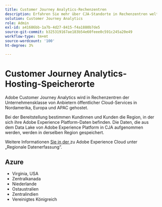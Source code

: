 ```yaml
---
title: Customer Journey Analytics-Rechenzentren
description: Erfahren Sie mehr über CJA-Standorte in Rechenzentren weltweit.
solution: Customer Journey Analytics
role: Admin
exl-id: a41686bb-1a7b-4d27-8415-f4a1880b7de5
source-git-commit: b325319167ae183b54e60feee0c591c245a20e49
workflow-type: tm+mt
source-wordcount: '100'
ht-degree: 3%

---
```


# Customer Journey Analytics-Hosting-Speicherorte

Adobe Customer Journey Analytics wird in Rechenzentren der Unternehmensklasse von Anbietern öffentlicher Cloud-Services in Nordamerika, Europa und APAC gehostet.

Bei der Bereitstellung bestimmen Kundinnen und Kunden die Region, in der sich ihre Adobe Experience Platform-Daten befinden. Die Daten, die aus dem Data Lake von Adobe Experience Platform in CJA aufgenommen werden, werden in derselben Region gespeichert.

Weitere Informationen [ Sie in der ](https://experienceleague.adobe.com/de/docs/core-services/interface/data-collection/rdc) zu Adobe Experience Cloud unter „Regionale Datenerfassung“.

## Azure

- Virginia, USA
- Zentralkanada
- Niederlande
- Ostaustralien
- Zentralindien
- Vereinigtes Königreich

